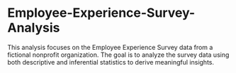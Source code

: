 # Employee-Experience-Survey-Analysis
This analysis focuses on the Employee Experience Survey data from a fictional nonprofit organization. The goal is to analyze the survey data using both descriptive and inferential statistics to derive meaningful insights.
